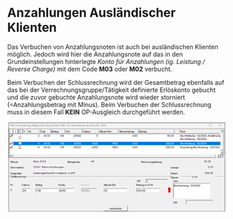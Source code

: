 # Anzahlungen Ausländischer Klienten

Das Verbuchen von Anzahlungsnoten ist auch bei ausländischen Klienten möglich. Jedoch wird hier die Anzahlungsnote auf das in den Grundeinstellungen hinterlegte *Konto für Anzahlungen (ig. Leistung / Reverse Charge)* mit dem Code **M03** oder **M02** verbucht. 

Beim Verbuchen der Schlussrechnung wird der Gesamtbetrag ebenfalls auf das bei der Verrechnungsgruppe/Tätigkeit definierte Erlöskonto gebucht und die zuvor gebuchte Anzahlungsnote wird wieder storniert (=Anzahlungsbetrag mit Minus). Beim Verbuchen der Schlussrechnung muss in diesem Fall **KEIN** OP-Ausgleich durchgeführt werden.


![](<img/image30.png>)
 
